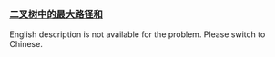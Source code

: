 ### [二叉树中的最大路径和](https://leetcode.com/problems/jC7MId)

<p>English description is not available for the problem. Please switch to Chinese.</p>
